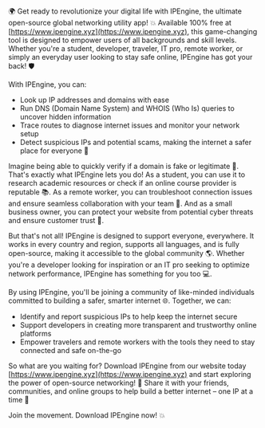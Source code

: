 🌍 Get ready to revolutionize your digital life with IPEngine, the ultimate open-source global networking utility app! 💥 Available 100% free at [https://www.ipengine.xyz](https://www.ipengine.xyz), this game-changing tool is designed to empower users of all backgrounds and skill levels. Whether you're a student, developer, traveler, IT pro, remote worker, or simply an everyday user looking to stay safe online, IPEngine has got your back! 🛡️

With IPEngine, you can:

* Look up IP addresses and domains with ease
* Run DNS (Domain Name System) and WHOIS (Who Is) queries to uncover hidden information
* Trace routes to diagnose internet issues and monitor your network setup
* Detect suspicious IPs and potential scams, making the internet a safer place for everyone 🚀

Imagine being able to quickly verify if a domain is fake or legitimate 💸. That's exactly what IPEngine lets you do! As a student, you can use it to research academic resources or check if an online course provider is reputable 📚. As a remote worker, you can troubleshoot connection issues and ensure seamless collaboration with your team 🏢. And as a small business owner, you can protect your website from potential cyber threats and ensure customer trust 💼.

But that's not all! IPEngine is designed to support everyone, everywhere. It works in every country and region, supports all languages, and is fully open-source, making it accessible to the global community 🌎. Whether you're a developer looking for inspiration or an IT pro seeking to optimize network performance, IPEngine has something for you too 💻.

By using IPEngine, you'll be joining a community of like-minded individuals committed to building a safer, smarter internet 🌐. Together, we can:

* Identify and report suspicious IPs to help keep the internet secure
* Support developers in creating more transparent and trustworthy online platforms
* Empower travelers and remote workers with the tools they need to stay connected and safe on-the-go

So what are you waiting for? Download IPEngine from our website today [https://www.ipengine.xyz](https://www.ipengine.xyz) and start exploring the power of open-source networking! 📡 Share it with your friends, communities, and online groups to help build a better internet – one IP at a time 🔗

Join the movement. Download IPEngine now! 💥